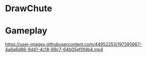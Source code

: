 # DrawChute

# Gameplay

https://user-images.githubusercontent.com/44952253/197395667-4a6a6d86-9d41-4c18-89c7-64b05ef0fdb4.mp4

